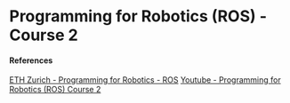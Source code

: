 # Programming for Robotics (ROS) - Course 2

#### References
[ETH Zurich - Programming for Robotics - ROS](http://www.rsl.ethz.ch/education-students/lectures/ros.html)
[Youtube - Programming for Robotics (ROS) Course 2](https://www.youtube.com/watch?v=jYqDnuxTwK8&list=PLE-BQwvVGf8HOvwXPgtDfWoxd4Cc6ghiP&index=2)
